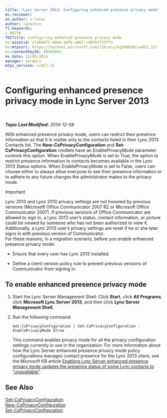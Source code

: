 ```yaml
---
title: 'Lync Server 2013: Configuring enhanced presence privacy mode'
ms.reviewer: 
ms.author: v-lanac
author: lanachin
f1.keywords:
- NOCSH
TOCTitle: Configuring enhanced presence privacy mode
ms:assetid: e7a6b873-486d-4dfb-a967-c48f61f237f3
ms:mtpsurl: https://technet.microsoft.com/library/Gg399028(v=OCS.15)
ms:contentKeyID: 48185664
ms.date: 12/09/2014
manager: serdars
mtps_version: v=OCS.15
---
```


<div data-xmlns="http://www.w3.org/1999/xhtml">

<div class="topic" data-xmlns="http://www.w3.org/1999/xhtml" data-msxsl="urn:schemas-microsoft-com:xslt" data-cs="http://msdn.microsoft.com/">

<div data-asp="http://msdn2.microsoft.com/asp">

# Configuring enhanced presence privacy mode in Lync Server 2013

</div>

<div id="mainSection">

<div id="mainBody">

<span> </span>

_**Topic Last Modified:** 2014-12-08_

With enhanced presence privacy mode, users can restrict their presence information so that it is visible only to the contacts listed in their Lync 2013 Contacts list. The **New-CsPrivacyConfiguration** and **Set-CsPrivacyConfiguration** cmdlets have an EnablePrivacyMode parameter controls this option. When EnablePrivacyMode is set to True, the option to restrict presence information to contacts becomes available in the Lync 2013 Status options. When EnablePrivacyMode is set to False, users can choose either to always allow everyone to see their presence information or to adhere to any future changes the administrator makes to the privacy mode.

<div>


> [!IMPORTANT]  
> Lync 2013 and Lync 2010 privacy settings are not honored by previous versions (Microsoft Office Communicator 2007 R2 or Microsoft Office Communicator 2007). If previous versions of Office Communicator are allowed to sign in, a Lync 2013 user’s status, contact information, or picture could be viewed by someone who has not been authorized to view it. Additionally, a Lync 2013 user’s privacy settings are reset if he or she later signs in with previous version of Communicator.<BR>For these reasons, in a migration scenario, before you enable enhanced presence privacy mode: 
> <UL>
> <LI>
> <P>Ensure that every user has Lync 2013 installed.</P>
> <LI>
> <P>Define a client version policy rule to prevent previous versions of Communicator from signing in.</P></LI></UL>



</div>

<div>

## To enable enhanced presence privacy mode

1.  Start the Lync Server Management Shell: Click **Start**, click **All Programs**, click **Microsoft Lync Server 2013**, and then click **Lync Server Management Shell**.

2.  Run the following command:
    
        Get-CsPrivacyConfiguration | Set-CsPrivacyConfiguration -EnablePrivacyMode $True
    
    This command enables privacy mode for all the privacy configuration settings currently in use in the organization. For more information about how the Lync Server enhanced presence privacy mode policy configurations manages contact presence for the Lync 2013 client, see the Microsoft KB article [Enabling Lync Server enhanced presence privacy mode updates the presence status of some Lync contacts to "unavailable"](http://support.microsoft.com/kb/3020057).

</div>

<div>

## See Also


[Get-CsPrivacyConfiguration](https://docs.microsoft.com/powershell/module/skype/Get-CsPrivacyConfiguration)  
[New-CsPrivacyConfiguration](https://docs.microsoft.com/powershell/module/skype/New-CsPrivacyConfiguration)  
[Set-CsPrivacyConfiguration](https://docs.microsoft.com/powershell/module/skype/Set-CsPrivacyConfiguration)  
  

</div>

</div>

<span> </span>

</div>

</div>

</div>

